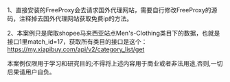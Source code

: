 1、直接安装的FreeProxy会去请求国外代理网站，需要自行修改FreeProxy的源码，注释掉去国外代理网站获取免费ip的方法。

2、本案例只是爬取shopee马来西亚站点Men's-Clothing类目下的数据，也就是接口1里match_id=17，获取所有类目的接口是这个：https://my.xiapibuy.com/api/v2/category_list/get

本案例仅限用于学习和研究目的;不得将上述内容用于商业或者非法用途,否则,一切后果请用户自负。